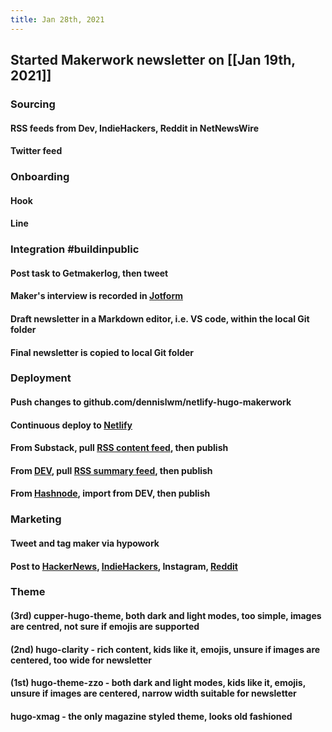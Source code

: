 ```yaml
---
title: Jan 28th, 2021
---
```


## Started Makerwork newsletter on [[Jan 19th, 2021]]
### Sourcing
#### RSS feeds from Dev, IndieHackers, Reddit in NetNewsWire
#### Twitter feed
### Onboarding
#### Hook
#### Line
### Integration #buildinpublic
#### Post task to Getmakerlog, then tweet
#### Maker's interview is recorded in [Jotform](https://jotform.com)
#### Draft newsletter in a Markdown editor, i.e. VS code, within the local Git folder
#### Final newsletter is copied to local Git folder
### Deployment
#### Push changes to github.com/dennislwm/netlify-hugo-makerwork
#### Continuous deploy to [Netlify](https://makerwork.netlify.app)
#### From Substack, pull [RSS content feed](https://makerwork.netlify.app/posts/index.xml), then publish
#### From [DEV](https://dev.to/settings/extensions), pull [RSS summary feed](https://makerwork.netlify.app/index.xml), then publish
#### From [Hashnode](https://hashnode.com/5d972cdc4e9781755bb3c70b/dashboard/import), import from DEV, then publish
### Marketing
#### Tweet and tag maker via hypowork
#### Post to [HackerNews](https://news.ycombinator.com/submit), [IndieHackers](https://www.indiehackers.com/post/share-your-story-and-ill-publish-it-on-my-newsletter-c1f88e3101), Instagram, [Reddit](https://www.reddit.com/user/dennislwm)
### Theme
#### (3rd) cupper-hugo-theme, both dark and light modes, too simple, images are centred, not sure if emojis are supported
#### (2nd) hugo-clarity - rich content, kids like it, emojis, unsure if images are centered, too wide for newsletter
#### (1st) hugo-theme-zzo - both dark and light modes, kids like it, emojis, unsure if images are centered, narrow width suitable for newsletter
#### hugo-xmag - the only magazine styled theme, looks old fashioned
